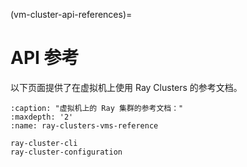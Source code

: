 (vm-cluster-api-references)=

# API 参考

以下页面提供了在虚拟机上使用 Ray Clusters 的参考文档。

```{toctree}
:caption: "虚拟机上的 Ray 集群的参考文档："
:maxdepth: '2'
:name: ray-clusters-vms-reference

ray-cluster-cli
ray-cluster-configuration
```
